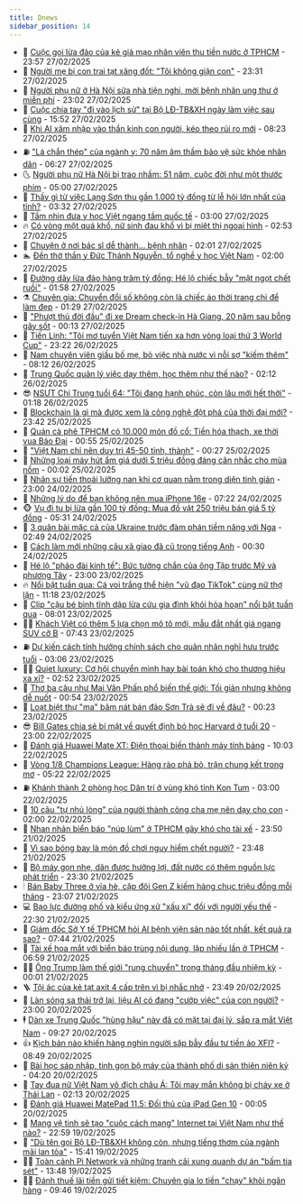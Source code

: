 ```yaml
---
title: Dnews
sidebar_position: 14
---
```


<!-- dantri-dnews:START -->
- 🤠 [Cuộc gọi lừa đảo của kẻ giả mạo nhân viên thu tiền nước ở TPHCM](https://dantri.com.vn/phap-luat/cuoc-goi-lua-dao-cua-ke-gia-mao-nhan-vien-thu-tien-nuoc-o-tphcm-20250227225007890.htm) - 23:57 27/02/2025
- 🌈 [Người mẹ bị con trai tạt xăng đốt: &quot;Tôi không giận con&quot;](https://dantri.com.vn/suc-khoe/nguoi-me-bi-con-trai-tat-xang-dot-toi-khong-gian-con-20250227183027722.htm) - 23:31 27/02/2025
- 🐎 [Người phụ nữ ở Hà Nội sửa nhà tiện nghi, mời bệnh nhân ung thư ở miễn phí](https://dantri.com.vn/doi-song/nguoi-phu-nu-o-ha-noi-sua-nha-tien-nghi-moi-benh-nhan-ung-thu-o-mien-phi-20250227183107218.htm) - 23:02 27/02/2025
- 👹 [Cuộc chia tay &quot;đi vào lịch sử&quot; tại Bộ LĐ-TB&amp;XH ngày làm việc sau cùng](https://dantri.com.vn/noi-vu/cuoc-chia-tay-di-vao-lich-su-tai-bo-ld-tbxh-ngay-lam-viec-sau-cung-20250227203800008.htm) - 15:52 27/02/2025
- 🫶 [Khi AI xâm nhập vào thần kinh con người, kéo theo rủi ro mới](https://dantri.com.vn/cong-nghe/khi-ai-xam-nhap-vao-than-kinh-con-nguoi-keo-theo-rui-ro-moi-20250226160202394.htm) - 08:23 27/02/2025
- ⛽️ [&quot;Lá chắn thép&quot; của ngành y: 70 năm âm thầm bảo vệ sức khỏe nhân dân](https://dantri.com.vn/suc-khoe/la-chan-thep-cua-nganh-y-70-nam-am-tham-bao-ve-suc-khoe-nhan-dan-20250227121119001.htm) - 06:27 27/02/2025
- 🌜 [Người phụ nữ Hà Nội bị trao nhầm: 51 năm, cuộc đời như một thước phim](https://dantri.com.vn/doi-song/nguoi-phu-nu-ha-noi-bi-trao-nham-51-nam-cuoc-doi-nhu-mot-thuoc-phim-20250226121049318.htm) - 05:00 27/02/2025
- 💪 [Thấy gì từ việc Lạng Sơn thu gần 1.000 tỷ đồng từ lễ hội lớn nhất của tỉnh?](https://dantri.com.vn/du-lich/thay-gi-tu-viec-lang-son-thu-gan-1000-ty-dong-tu-le-hoi-lon-nhat-cua-tinh-20250226232957519.htm) - 03:32 27/02/2025
- 🎊 [Tầm nhìn đưa y học Việt ngang tầm quốc tế](https://dantri.com.vn/xa-hoi/tam-nhin-dua-y-hoc-viet-ngang-tam-quoc-te-20250225144624245.htm) - 03:00 27/02/2025
- 🔥 [Có vòng một quá khổ, nữ sinh đau khổ vì bị miệt thị ngoại hình](https://dantri.com.vn/giao-duc/co-vong-mot-qua-kho-nu-sinh-dau-kho-vi-bi-miet-thi-ngoai-hinh-20250226225307724.htm) - 02:53 27/02/2025
- 👀 [Chuyện ở nơi bác sĩ dễ thành... bệnh nhân](https://dantri.com.vn/suc-khoe/chuyen-o-noi-bac-si-de-thanh-benh-nhan-20250226170109253.htm) - 02:01 27/02/2025
- 🏊 [Đền thờ thần y Đức Thánh Nguyễn, tổ nghề y học Việt Nam](https://dantri.com.vn/xa-hoi/den-tho-than-y-duc-thanh-nguyen-to-nghe-y-hoc-viet-nam-20250227083905135.htm) - 02:00 27/02/2025
- 🥸 [Đường dây lừa đảo hàng trăm tỷ đồng: Hé lộ chiếc bẫy &quot;mật ngọt chết ruồi&quot;](https://dantri.com.vn/phap-luat/duong-day-lua-dao-hang-tram-ty-dong-he-lo-chiec-bay-mat-ngot-chet-ruoi-20250227081004887.htm) - 01:58 27/02/2025
- ⚗️ [Chuyên gia: Chuyển đổi số không còn là chiếc áo thời trang chỉ để làm đẹp](https://dantri.com.vn/kinh-doanh/chuyen-gia-chuyen-doi-so-khong-con-la-chiec-ao-thoi-trang-chi-de-lam-dep-20250222144024094.htm) - 01:29 27/02/2025
- 🐲 [&quot;Phượt thủ đời đầu&quot; đi xe Dream check-in Hà Giang, 20 năm sau bỗng gây sốt](https://dantri.com.vn/du-lich/phuot-thu-doi-dau-di-xe-dream-check-in-ha-giang-20-nam-sau-bong-gay-sot-20250226170120919.htm) - 00:13 27/02/2025
- 🌁 [Tiến Linh: &quot;Tôi mơ tuyển Việt Nam tiến xa hơn vòng loại thứ 3 World Cup&quot;](https://dantri.com.vn/the-thao/tien-linh-toi-mo-tuyen-viet-nam-tien-xa-hon-vong-loai-thu-3-world-cup-20250227010157248.htm) - 23:22 26/02/2025
- 🧐 [Nam chuyên viên giấu bố mẹ, bỏ việc nhà nước vì nỗi sợ &quot;kiếm thêm&quot;](https://dantri.com.vn/lao-dong-viec-lam/nam-chuyen-vien-giau-bo-me-bo-viec-nha-nuoc-vi-noi-so-kiem-them-20250224214041556.htm) - 08:12 26/02/2025
- 👹 [Trung Quốc quản lý việc dạy thêm, học thêm như thế nào?](https://dantri.com.vn/giao-duc/trung-quoc-quan-ly-viec-day-them-hoc-them-nhu-the-nao-20250224201829072.htm) - 02:12 26/02/2025
- 😎 [NSƯT Chí Trung tuổi 64: &quot;Tôi đang hạnh phúc, còn lâu mới hết thời&quot;](https://dantri.com.vn/giai-tri/nsut-chi-trung-tuoi-64-toi-dang-hanh-phuc-con-lau-moi-het-thoi-20250225074436993.htm) - 01:18 26/02/2025
- 🤭 [Blockchain là gì mà được xem là công nghệ đột phá của thời đại mới?](https://dantri.com.vn/cong-nghe/blockchain-la-gi-ma-duoc-xem-la-cong-nghe-dot-pha-cua-thoi-dai-moi-20250226014646778.htm) - 23:42 25/02/2025
- 🦣 [Quán cà phê TPHCM có 10.000 món đồ cổ: Tiền hóa thạch, xe thời vua Bảo Đại](https://dantri.com.vn/doi-song/quan-ca-phe-tphcm-co-10000-mon-do-co-tien-hoa-thach-xe-thoi-vua-bao-dai-20250222053429286.htm) - 00:55 25/02/2025
- 🙉 [&quot;Việt Nam chỉ nên duy trì 45-50 tỉnh, thành&quot;](https://dantri.com.vn/xa-hoi/viet-nam-chi-nen-duy-tri-45-50-tinh-thanh-20250224220741967.htm) - 00:27 25/02/2025
- 🗽 [Những loại máy hút ẩm giá dưới 5 triệu đồng đáng cân nhắc cho mùa nồm](https://dantri.com.vn/cong-nghe/nhung-loai-may-hut-am-gia-duoi-5-trieu-dong-dang-can-nhac-cho-mua-nom-20250225011157728.htm) - 00:02 25/02/2025
- 🐻 [Nhân sự tiến thoái lưỡng nan khi cơ quan nằm trong diện tinh giản](https://dantri.com.vn/lao-dong-viec-lam/nhan-su-tien-thoai-luong-nan-khi-co-quan-nam-trong-dien-tinh-gian-20250224134342626.htm) - 23:00 24/02/2025
- 🫣 [Những lý do để bạn không nên mua iPhone 16e](https://dantri.com.vn/cong-nghe/nhung-ly-do-de-ban-khong-nen-mua-iphone-16e-20250224141540398.htm) - 07:22 24/02/2025
- 🐵 [Vụ đi tu bị lừa gần 100 tỷ đồng: Mua đồ vật 250 triệu bán giá 5 tỷ đồng](https://dantri.com.vn/phap-luat/vu-di-tu-bi-lua-gan-100-ty-dong-mua-do-vat-250-trieu-ban-gia-5-ty-dong-20250224113813036.htm) - 05:31 24/02/2025
- 🥷 [3 quân bài mặc cả của Ukraine trước đàm phán tiềm năng với Nga](https://dantri.com.vn/the-gioi/3-quan-bai-mac-ca-cua-ukraine-truoc-dam-phan-tiem-nang-voi-nga-20250219212237705.htm) - 02:49 24/02/2025
- 🐻 [Cách làm mới những câu xã giao đã cũ trong tiếng Anh](https://dantri.com.vn/giao-duc/cach-lam-moi-nhung-cau-xa-giao-da-cu-trong-tieng-anh-20250223112459307.htm) - 00:30 24/02/2025
- 🥸 [Hé lộ &quot;pháo đài kinh tế&quot;: Bức tường chắn của ông Tập trước Mỹ và phương Tây](https://dantri.com.vn/kinh-doanh/he-lo-phao-dai-kinh-te-buc-tuong-chan-cua-ong-tap-truoc-my-va-phuong-tay-20250219215110426.htm) - 23:00 23/02/2025
- 🔥 [Nổi bật tuần qua: Cá voi trắng thể hiện &quot;vũ đạo TikTok&quot; cùng nữ thợ lặn](https://dantri.com.vn/khoa-hoc/noi-bat-tuan-qua-ca-voi-trang-the-hien-vu-dao-tiktok-cung-nu-tho-lan-20250223155219217.htm) - 11:18 23/02/2025
- 🥰 [Clip &quot;cậu bé bình tĩnh dập lửa cứu gia đình khỏi hỏa hoạn&quot; nổi bật tuần qua](https://dantri.com.vn/cong-nghe/clip-cau-be-binh-tinh-dap-lua-cuu-gia-dinh-khoi-hoa-hoan-noi-bat-tuan-qua-20250223135942311.htm) - 08:01 23/02/2025
- 👨‍🏫 [Khách Việt có thêm 5 lựa chọn mô tô mới, mẫu đắt nhất giá ngang SUV cỡ B](https://dantri.com.vn/o-to-xe-may/khach-viet-co-them-5-lua-chon-mo-to-moi-mau-dat-nhat-gia-ngang-suv-co-b-20250223011738445.htm) - 07:43 23/02/2025
- ⛽️ [Dự kiến cách tính hưởng chính sách cho quân nhân nghỉ hưu trước tuổi](https://dantri.com.vn/xa-hoi/du-kien-cach-tinh-huong-chinh-sach-cho-quan-nhan-nghi-huu-truoc-tuoi-20250223093153394.htm) - 03:06 23/02/2025
- 🧑‍💻 [Quiet luxury: Cơ hội chuyển mình hay bài toán khó cho thương hiệu xa xỉ?](https://dantri.com.vn/kinh-doanh/quiet-luxury-co-hoi-chuyen-minh-hay-bai-toan-kho-cho-thuong-hieu-xa-xi-20250222202852401.htm) - 02:52 23/02/2025
- 💪 [Thơ ba câu như Mai Văn Phấn phổ biến thế giới: Tối giản nhưng không dễ nuốt](https://dantri.com.vn/giai-tri/tho-ba-cau-nhu-mai-van-phan-pho-bien-the-gioi-toi-gian-nhung-khong-de-nuot-20250222204746366.htm) - 00:54 23/02/2025
- 🔭 [Loạt biệt thự &quot;ma&quot; băm nát bán đảo Sơn Trà sẽ đi về đâu?](https://dantri.com.vn/xa-hoi/loat-biet-thu-ma-bam-nat-ban-dao-son-tra-se-di-ve-dau-20250222164436514.htm) - 00:23 23/02/2025
- 😎 [Bill Gates chia sẻ bí mật về quyết định bỏ học Harvard ở tuổi 20](https://dantri.com.vn/giao-duc/bill-gates-chia-se-bi-mat-ve-quyet-dinh-bo-hoc-harvard-o-tuoi-20-20250221153552791.htm) - 23:00 22/02/2025
- 🦩 [Đánh giá Huawei Mate XT: Điện thoại biến thành máy tính bảng](https://dantri.com.vn/cong-nghe/danh-gia-huawei-mate-xt-dien-thoai-bien-thanh-may-tinh-bang-20250221031625647.htm) - 10:03 22/02/2025
- 🐻 [Vòng 1/8 Champions League: Hàng rào phá bỏ, trận chung kết trong mơ](https://dantri.com.vn/the-thao/vong-18-champions-league-hang-rao-pha-bo-tran-chung-ket-trong-mo-20250222014921798.htm) - 05:22 22/02/2025
- ⛽️ [Khánh thành 2 phòng học Dân trí ở vùng khó tỉnh Kon Tum](https://dantri.com.vn/tam-long-nhan-ai/khanh-thanh-2-phong-hoc-dan-tri-o-vung-kho-tinh-kon-tum-20250222064709729.htm) - 03:00 22/02/2025
- 📝 [10 câu &quot;tự nhủ lòng&quot; của người thành công cha mẹ nên dạy cho con](https://dantri.com.vn/giao-duc/10-cau-tu-nhu-long-cua-nguoi-thanh-cong-cha-me-nen-day-cho-con-20250220115908683.htm) - 02:00 22/02/2025
- 💯 [Nhan nhản biển báo &quot;núp lùm&quot; ở TPHCM gây khó cho tài xế](https://dantri.com.vn/xa-hoi/nhan-nhan-bien-bao-nup-lum-o-tphcm-gay-kho-cho-tai-xe-20250214221756360.htm) - 23:50 21/02/2025
- 🤠 [Vì sao bóng bay là món đồ chơi nguy hiểm chết người?](https://dantri.com.vn/khoa-hoc/vi-sao-bong-bay-la-mon-do-choi-nguy-hiem-chet-nguoi-20250222014849542.htm) - 23:48 21/02/2025
- 🧐 [Bộ máy gọn nhẹ, dân được hưởng lợi, đất nước có thêm nguồn lực phát triển](https://dantri.com.vn/xa-hoi/bo-may-gon-nhe-dan-duoc-huong-loi-dat-nuoc-co-them-nguon-luc-phat-trien-20250221231317191.htm) - 23:30 21/02/2025
- 🕯 [Bán Baby Three ở vỉa hè, cặp đôi Gen Z kiếm hàng chục triệu đồng mỗi tháng](https://dantri.com.vn/doi-song/ban-baby-three-o-via-he-cap-doi-gen-z-kiem-hang-chuc-trieu-dong-moi-thang-20250110191921449.htm) - 23:07 21/02/2025
- 💻 [Bạo lực đường phố và kiểu ứng xử &quot;xấu xí&quot; đối với người yếu thế](https://dantri.com.vn/phap-luat/bao-luc-duong-pho-va-kieu-ung-xu-xau-xi-doi-voi-nguoi-yeu-the-20250221121511799.htm) - 22:30 21/02/2025
- 🌋 [Giám đốc Sở Y tế TPHCM hỏi AI bệnh viện sản nào tốt nhất, kết quả ra sao?](https://dantri.com.vn/suc-khoe/giam-doc-so-y-te-tphcm-hoi-ai-benh-vien-san-nao-tot-nhat-ket-qua-ra-sao-20250221141745135.htm) - 07:44 21/02/2025
- 🤖 [Tài xế hoa mắt với biển báo trùng nội dung, lặp nhiều lần ở TPHCM](https://dantri.com.vn/xa-hoi/tai-xe-hoa-mat-voi-bien-bao-trung-noi-dung-lap-nhieu-lan-o-tphcm-20250219170706132.htm) - 06:59 21/02/2025
- 🧑‍💻 [Ông Trump làm thế giới &quot;rung chuyển&quot; trong tháng đầu nhiệm kỳ](https://dantri.com.vn/the-gioi/ong-trump-lam-the-gioi-rung-chuyen-trong-thang-dau-nhiem-ky-20250219205124325.htm) - 00:01 21/02/2025
- 🪜 [Tội ác của kẻ tạt axit 4 cấp trên vì bị nhắc nhở](https://dantri.com.vn/phap-luat/toi-ac-cua-ke-tat-axit-4-cap-tren-vi-bi-nhac-nho-20250220133123014.htm) - 23:49 20/02/2025
- 🚀 [Làn sóng sa thải trở lại, liệu AI có đang &quot;cướp việc&quot; của con người?](https://dantri.com.vn/kinh-doanh/lan-song-sa-thai-tro-lai-lieu-ai-co-dang-cuop-viec-cua-con-nguoi-20250219164130298.htm) - 23:00 20/02/2025
- 🕴 [Dàn xe Trung Quốc &quot;hùng hậu&quot; này đã có mặt tại đại lý, sắp ra mắt Việt Nam](https://dantri.com.vn/o-to-xe-may/dan-xe-trung-quoc-hung-hau-nay-da-co-mat-tai-dai-ly-sap-ra-mat-viet-nam-20250220132456816.htm) - 09:27 20/02/2025
- 👍 [Kịch bản nào khiến hàng nghìn người sập bẫy đầu tư tiền ảo XFI?](https://dantri.com.vn/phap-luat/kich-ban-nao-khien-hang-nghin-nguoi-sap-bay-dau-tu-tien-ao-xfi-20250220145029997.htm) - 08:49 20/02/2025
- 🥳 [Bài học sáp nhập, tinh gọn bộ máy của thành phố di sản thiên niên kỷ](https://dantri.com.vn/xa-hoi/bai-hoc-sap-nhap-tinh-gon-bo-may-cua-thanh-pho-di-san-thien-nien-ky-20250220105113136.htm) - 04:20 20/02/2025
- 🥳 [Tay đua nữ Việt Nam vô địch châu Á: Tôi may mắn không bị cháy xe ở Thái Lan](https://dantri.com.vn/the-thao/tay-dua-nu-viet-nam-vo-dich-chau-a-toi-may-man-khong-bi-chay-xe-o-thai-lan-20250219163106399.htm) - 02:13 20/02/2025
- 🦩 [Đánh giá Huawei MatePad 11.5: Đối thủ của iPad Gen 10](https://dantri.com.vn/cong-nghe/danh-gia-huawei-matepad-115-doi-thu-cua-ipad-gen-10-20250219221909697.htm) - 00:05 20/02/2025
- 🗽 [Mạng vệ tinh sẽ tạo &quot;cuộc cách mạng&quot; Internet tại Việt Nam như thế nào?](https://dantri.com.vn/khoa-hoc/mang-ve-tinh-se-tao-cuoc-cach-mang-internet-tai-viet-nam-nhu-the-nao-20250219162445934.htm) - 22:59 19/02/2025
- 🤖 [&quot;Dù tên gọi Bộ LĐ-TB&amp;XH không còn, nhưng tiếng thơm của ngành mãi lan tỏa&quot;](https://dantri.com.vn/lao-dong-viec-lam/du-ten-goi-bo-ld-tbxh-khong-con-nhung-tieng-thom-cua-nganh-mai-lan-toa-20250219220651689.htm) - 15:41 19/02/2025
- 🧑‍🏫 [Toàn cảnh Pi Network và những tranh cãi xung quanh dự án &quot;bấm tia sét&quot;](https://dantri.com.vn/cong-nghe/toan-canh-pi-network-va-nhung-tranh-cai-xung-quanh-du-an-bam-tia-set-20250219163951870.htm) - 13:48 19/02/2025
- 👨‍🏫 [Đánh thuế lãi tiền gửi tiết kiệm: Chuyên gia lo tiền &quot;chạy&quot; khỏi ngân hàng](https://dantri.com.vn/kinh-doanh/danh-thue-lai-tien-gui-tiet-kiem-chuyen-gia-lo-tien-chay-khoi-ngan-hang-20250219155547909.htm) - 09:46 19/02/2025<!-- dantri-dnews:END -->
